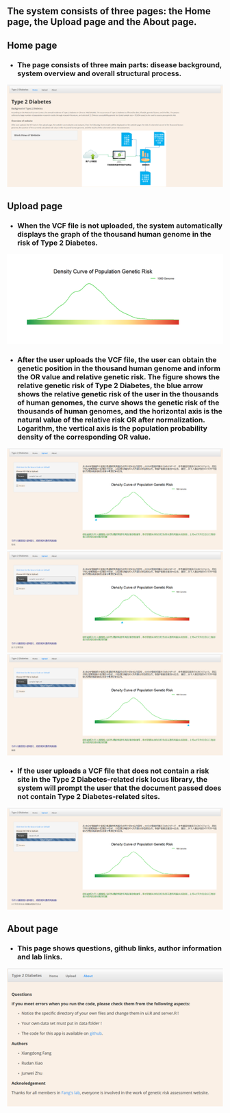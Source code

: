 ## **The system consists of three pages: the Home page, the Upload page and the About page.**
## **Home page**
- ### The page consists of three main parts: disease background, system overview and overall structural process. 
![overview](https://github.com/medxiaorudan/Type-Diabetes/blob/master/image/overview.png)
## **Upload page**
- ### When the VCF file is not uploaded, the system automatically displays the graph of the thousand human genome in the risk of Type 2 Diabetes.
![upload1](https://github.com/medxiaorudan/Type-Diabetes/blob/master/image/upload1.png)
- ### After the user uploads the VCF file, the user can obtain the genetic position in the thousand human genome and inform the OR value and relative genetic risk. The figure shows the relative genetic risk of Type 2 Diabetes, the blue arrow shows the relative genetic risk of the user in the thousands of human genomes, the curve shows the genetic risk of the thousands of human genomes, and the horizontal axis is the natural value of the relative risk OR after normalization. Logarithm, the vertical axis is the population probability density of the corresponding OR value.
![upload2](https://github.com/medxiaorudan/Type-Diabetes/blob/master/image/upload2.png)
![upload3](https://github.com/medxiaorudan/Type-Diabetes/blob/master/image/upload3.png)
![upload4](https://github.com/medxiaorudan/Type-Diabetes/blob/master/image/upload4.png)
- ### If the user uploads a VCF file that does not contain a risk site in the Type 2 Diabetes-related risk locus library, the system will prompt the user that the document passed does not contain Type 2 Diabetes-related sites.
![upload5](https://github.com/medxiaorudan/Type-Diabetes/blob/master/image/upload5.png)
## **About page**
- ### This page shows questions, github links, author information and lab links.
![upload7](https://github.com/medxiaorudan/Type-Diabetes/blob/master/image/upload7.png)
